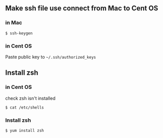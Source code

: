 ## Make ssh file use connect from Mac to Cent OS

### in Mac
```
$ ssh-keygen
```

### in Cent OS
Paste public key to `~/.ssh/authorized_keys`

## Install zsh
### in Cent OS
check zsh isn't installed

```
$ cat /etc/shells
```

### Install zsh
```
$ yum install zsh
```

